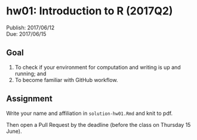 # hw01: Introduction to R (2017Q2)

Publish: 2017/06/12  
Due: 2017/06/15 

## Goal

1. To check if your environment for computation and writing is up and running; and
2. To become familiar with GitHub workflow.

## Assignment

Write your name and affiliation in `solution-hw01.Rmd` and knit to pdf. 

Then open a Pull Request by the deadline (before the class on Thursday 15 June). 
